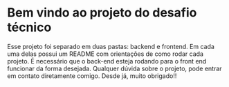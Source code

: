 # Bem vindo ao projeto do desafio técnico

Esse projeto foi separado em duas pastas: backend e frontend. Em cada uma delas possui um README com orientações de como rodar cada projeto. É necessário que o back-end esteja rodando para o front end funcionar da forma desejada.
Qualquer dúvida sobre o projeto, pode entrar em contato diretamente comigo.
Desde já, muito obrigado!!

